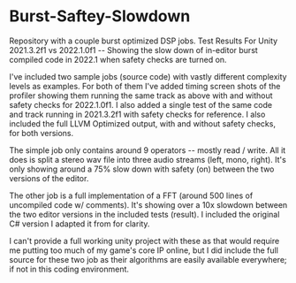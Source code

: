 # Burst-Saftey-Slowdown
Repository with a couple burst optimized DSP jobs. Test Results For Unity 2021.3.2f1 vs 2022.1.0f1 -- Showing the slow down of in-editor burst compiled code in 2022.1 when safety checks are turned on.

I've included two sample jobs (source code) with vastly different complexity levels as examples. For both of them I've added timing screen shots of the profiler showing them running the same track as above with and without safety checks for 2022.1.0f1. I also added a single test of the same code and track running in 2021.3.2f1 with safety checks for reference. I also included the full LLVM Optimized output, with and without safety checks, for both versions.

The simple job only contains around 9 operators -- mostly read / write. All it does is split a stereo wav file into three audio streams (left, mono, right). It's only showing around a 75% slow down with safety (on) between the two versions of the editor.

The other job is a full implementation of a FFT (around 500 lines of uncompiled code w/ comments). It's showing over a 10x slowdown between the two editor versions in the included tests (result). I included the original C# version I adapted it from for clarity.

I can't provide a full working unity project with these as that would require me putting too much of my game's core IP online, but I did include the full source for these two job as their algorithms are easily available everywhere; if not in this coding environment.
